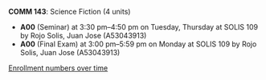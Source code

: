 **COMM 143**: Science Fiction (4 units)

- **A00** (Seminar) at 3:30 pm–4:50 pm on Tuesday, Thursday at SOLIS 109 by Rojo Solis, Juan Jose (A53043913)
- **A00** (Final Exam) at 3:00 pm–5:59 pm on Monday at SOLIS 109 by Rojo Solis, Juan Jose (A53043913)

[Enrollment numbers over time](./COMM143.tsv)
